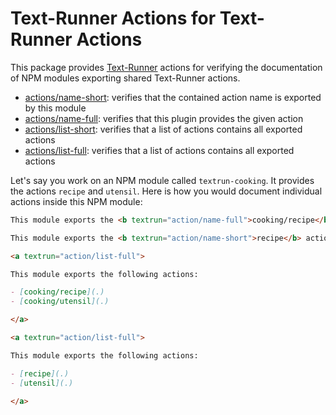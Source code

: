 # Text-Runner Actions for Text-Runner Actions

This package provides [Text-Runner](https://github.com/kevgo/text-runner)
actions for verifying the documentation of NPM modules exporting shared
Text-Runner actions.

<a textrun="action/list-full">

- [actions/name-short](#short): verifies that the contained action name is
  exported by this module
- [actions/name-full](#full): verifies that this plugin provides the given
  action
- [actions/list-short](#list-short): verifies that a list of actions contains
  all exported actions
- [actions/list-full](#list-short): verifies that a list of actions contains all
  exported actions

</a>

<a textrun="test-setup">

Let's say you work on an NPM module called `textrun-cooking`. It provides the
actions `recipe` and `utensil`. Here is how you would document individual
actions inside this NPM module:

</a>

<a textrun="run-in-textrunner">

```md
This module exports the <b textrun="action/name-full">cooking/recipe</b> action.

This module exports the <b textrun="action/name-short">recipe</b> action.

<a textrun="action/list-full">

This module exports the following actions:

- [cooking/recipe](.)
- [cooking/utensil](.)

</a>

<a textrun="action/list-full">

This module exports the following actions:

- [recipe](.)
- [utensil](.)

</a>
```

</a>
